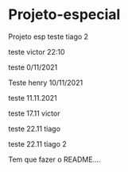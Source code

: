 # Projeto-especial

Projeto esp
teste tiago 2

teste victor 22:10

teste 0/11/2021

Teste henry 10/11/2021

teste 11.11.2021

teste 17.11 victor

teste 22.11 tiago

teste 22.11 tiago 2

Tem que fazer o README....
